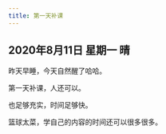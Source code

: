 ```yaml
---
title: 第一天补课
---
```


## 2020年8月11日 星期一 晴

昨天早睡，今天自然醒了哈哈。

第一天补课，人还可以。

也足够充实，时间足够快。

篮球太菜，学自己的内容的时间还可以很多很多。